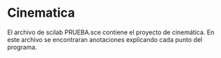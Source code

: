 # Cinematica

El archivo de scilab PRUEBA.sce contiene el proyecto de cinemática.
En este archivo se encontraran anotaciones explicando cada punto del programa.

